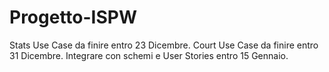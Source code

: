 # Progetto-ISPW 
Stats Use Case da finire entro 23 Dicembre.
Court Use Case da finire entro 31 Dicembre.
Integrare con schemi e User Stories entro 15 Gennaio.
